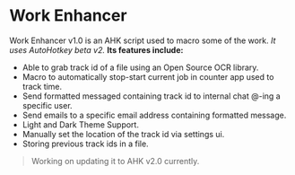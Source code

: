 # Work Enhancer
Work Enhancer v1.0 is an AHK script used to macro some of the work.
*It uses AutoHotkey beta v2.*
**Its features include:**	
-	Able to grab track id of a file using an Open Source OCR library.
-	Macro to automatically stop-start current job in counter app used to track time.
-	Send formatted messaged containing track id to internal chat @-ing a specific user.
-	Send emails to a specific email address containing formatted message.
-	Light and Dark Theme Support.
- 	Manually set the location of the track id via settings ui.
-	Storing previous track ids in a file.

> Working on updating it to AHK v2.0 currently.